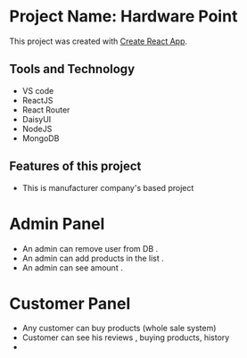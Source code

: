 # Project Name: Hardware Point

This project was created with [Create React App](https://manufacturer-website-cli-b14a0.web.app/).

## Tools and Technology
* VS code
* ReactJS
* React Router
* DaisyUI
* NodeJS
* MongoDB
## Features of this project
* This is manufacturer company's based project
# Admin Panel
* An admin can remove user from DB .
* An admin can add products in the list .
* An admin can see amount .
# Customer Panel
* Any customer can buy products (whole sale system) 
* Customer can see his reviews , buying products, history
* 
